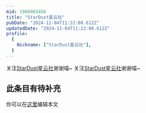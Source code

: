 ```yaml
---
mid: 1966003456
title: "StarDust星云社"
pubDate: "2024-11-04T11:22:08.612Z"
updatedDate: "2024-11-04T11:22:08.612Z"
profile:
  {
    Nickname: ["StarDust星云社"],
  }
---
```


关注[StarDust星云社](https://space.bilibili.com/1966003456)谢谢喵~ 关注[StarDust星云社](https://space.bilibili.com/1966003456)谢谢喵~

## 此条目有待补充
你可以在[这里](https://github.com/Yuhanawa/VTuber.ICU-Content/edit/master/v/StarDust星云社/index.md)编辑本文
